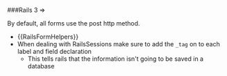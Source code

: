###Rails 3 =>

By default, all forms use the post http method.

* {{RailsFormHelpers}}
* When dealing with RailsSessions make sure to add the `_tag` on to each label and field declaration
  * This tells rails that the information isn't going to be saved in a database